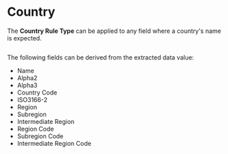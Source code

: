 # Country

The **Country Rule Type** can be applied to any field where a country's name is expected.

<figure><img src="../../.gitbook/assets/image (144).png" alt=""><figcaption></figcaption></figure>

The following fields can be derived from the extracted data value:

* Name
* Alpha2
* Alpha3
* Country Code
* ISO3166-2
* Region
* Subregion
* Intermediate Region
* Region Code
* Subregion Code
* Intermediate Region Code

